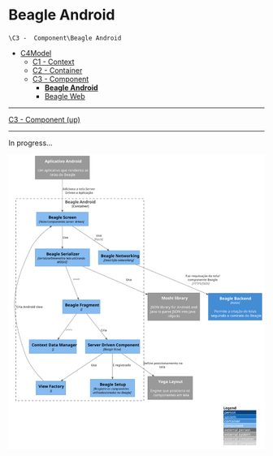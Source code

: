 # Beagle Android

`\C3 -  Component\Beagle Android`

* [C4Model](/docs/README.md)
  * [C1 -  Context](/docs/C1%20-%20%20Context/README.md)
  * [C2 - Container](/docs/C2%20-%20Container/README.md)
  * [C3 -  Component](/docs/C3%20-%20%20Component/README.md)
    * [**Beagle Android**](/docs/C3%20-%20%20Component/Beagle%20Android/README.md)
    * [Beagle Web](/docs/C3%20-%20%20Component/Beagle%20Web/README.md)

---

[C3 -  Component (up)](/docs/C3%20-%20%20Component/README.md)

---

In progress...

![diagram](c3.svg)